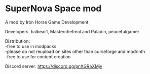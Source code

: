 # SuperNova Space mod

A mod by Iron Horse Game Development

Developers: halbear1, Masterchefreal and Paladin, peacefulgamer

Distribution:\
-free to use in modpacks\
-please do not reupload on sites other than curseforge and modrinth\
-free to use for content creation

Discord server:
https://discord.gg/pnXGRaXMjv

